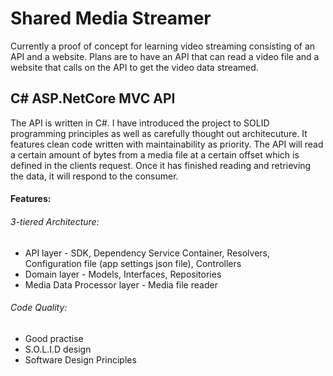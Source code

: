 # Shared Media Streamer
 Currently a proof of concept for learning video streaming consisting of an API and a website.
 Plans are to have an API that can read a video file and a website that calls on the API to get the video data streamed.
 
## C# ASP.NetCore MVC API
The API is written in C#. I have introduced the project to SOLID programming principles as well as carefully thought out architecuture.
It features clean code written with maintainability as priority. The API will read a certain amount of bytes from a media file at a certain offset
which is defined in the clients request. Once it has finished reading and retrieving the data, it will respond to the consumer.

#### Features:
###### 3-tiered Architecture:
- API layer - SDK, Dependency Service Container, Resolvers, Configuration file (app settings json file), Controllers
- Domain layer - Models, Interfaces, Repositories
- Media Data Processor layer - Media file reader

###### Code Quality:
- Good practise
- S.O.L.I.D design
- Software Design Principles 
